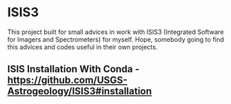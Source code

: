 # ISIS3
This project built for small advices in work with ISIS3 (Integrated Software for Imagers and Spectrometers) for myself. Hope, somebody going to find this advices and codes useful in their own projects.

## ISIS Installation With Conda - https://github.com/USGS-Astrogeology/ISIS3#installation
